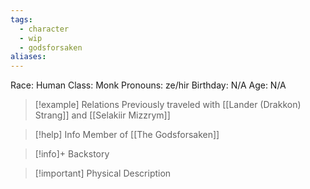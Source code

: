 ```yaml
---
tags:
  - character
  - wip
  - godsforsaken
aliases:
---
```

Race: Human
Class: Monk
Pronouns: ze/hir
Birthday: N/A
Age: N/A

>[!example] Relations
> Previously traveled with [[Lander (Drakkon) Strang]] and [[Selakiir Mizzrym]]

>[!help] Info
> Member of [[The Godsforsaken]]

>[!info]+ Backstory
>

>[!important] Physical Description